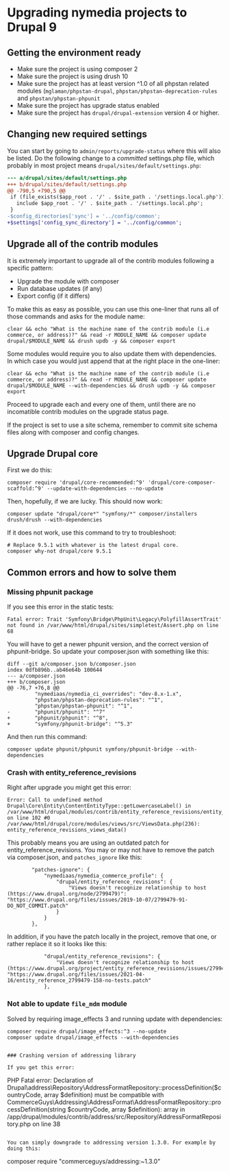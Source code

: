 # Upgrading nymedia projects to Drupal 9

## Getting the environment ready

- Make sure the project is using composer 2
- Make sure the project is using drush 10
- Make sure the project has at least version ^1.0 of all phpstan related modules (`mglaman/phpstan-drupal`, `phpstan/phpstan-deprecation-rules` and `phpstan/phpstan-phpunit`
- Make sure the project has upgrade status enabled
- Make sure the project has `drupal/drupal-extension` version 4 or higher.

## Changing new required settings

You can start by going to `admin/reports/upgrade-status` where this will also be listed. Do the following change to a _committed_ settings.php file, which probably in most project means `drupal/sites/default/settings.php`:

```diff
--- a/drupal/sites/default/settings.php
+++ b/drupal/sites/default/settings.php
@@ -790,5 +790,5 @@
 if (file_exists($app_root . '/' . $site_path . '/settings.local.php')) {
   include $app_root . '/' . $site_path . '/settings.local.php';
 }
-$config_directories['sync'] = '../config/common';
+$settings['config_sync_directory'] = '../config/common';
```

## Upgrade all of the contrib modules

It is extremely important to upgrade all of the contrib modules following a specific pattern:

- Upgrade the module with composer
- Run database updates (if any)
- Export config (if it differs)

To make this as easy as possible, you can use this one-liner that runs all of those commands and asks for the module name:

``` 
clear && echo "What is the machine name of the contrib module (i.e commerce, or address)?" && read -r MODULE_NAME && composer update drupal/$MODULE_NAME && drush updb -y && composer export
``` 

Some modules would require you to also update them with dependencies. In which case you would just append that at the right place in the one-liner:

```
clear && echo "What is the machine name of the contrib module (i.e commerce, or address)?" && read -r MODULE_NAME && composer update drupal/$MODULE_NAME --with-dependencies && drush updb -y && composer export
``` 

Proceed to upgrade each and every one of them, until there are no incomatible contrib modules on the upgrade status page.

If the project is set to use a site schema, remember to commit site schema files along with composer and config changes.

## Upgrade Drupal core

First we do this:

```
composer require 'drupal/core-recommended:^9' 'drupal/core-composer-scaffold:^9' --update-with-dependencies --no-update
``` 

Then, hopefully, if we are lucky. This should now work:

```
composer update "drupal/core*" "symfony/*" composer/installers drush/drush --with-dependencies
```

If it does not work, use this command to try to troubleshoot:

```
# Replace 9.5.1 with whatever is the latest drupal core.
composer why-not drupal/core 9.5.1
```

## Common errors and how to solve them

### Missing phpunit package

If you see this error in the static tests:

``` 
Fatal error: Trait 'Symfony\Bridge\PhpUnit\Legacy\PolyfillAssertTrait' not found in /var/www/html/drupal/sites/simpletest/Assert.php on line 68
``` 

You will have to get a newer phpunit version, and the correct version of phpunit-bridge. So update your composer.json with something like this:

```
diff --git a/composer.json b/composer.json
index 0dfb896b..ab46e64b 100644
--- a/composer.json
+++ b/composer.json
@@ -76,7 +76,8 @@
         "nymediaas/nymedia_ci_overrides": "dev-8.x-1.x",
         "phpstan/phpstan-deprecation-rules": "^1",
         "phpstan/phpstan-phpunit": "^1",
-        "phpunit/phpunit": "^7"
+        "phpunit/phpunit": "^8",
+        "symfony/phpunit-bridge": "^5.3"
``` 

And then run this command:

``` 
composer update phpunit/phpunit symfony/phpunit-bridge --with-dependencies
```

### Crash with entity_reference_revisions

Right after upgrade you might get this error:

``` 
Error: Call to undefined method Drupal\Core\Entity\ContentEntityType::getLowercaseLabel() in /var/www/html/drupal/modules/contrib/entity_reference_revisions/entity_reference_revisions.views.inc on line 102 #0 /var/www/html/drupal/core/modules/views/src/ViewsData.php(236): entity_reference_revisions_views_data()
``` 

This probably means you are using an outdated patch for entity_reference_revisions. You may or may not have to remove the patch via composer.json, and `patches_ignore` like this:

```
        "patches-ignore": {
            "nymediaas/nymedia_commerce_profile": {
                "drupal/entity_reference_revisions": {
                    "Views doesn't recognize relationship to host (https://www.drupal.org/node/2799479)": "https://www.drupal.org/files/issues/2019-10-07/2799479-91-DO_NOT_COMMIT.patch"
                }
            }
        },
```

In addition, if you have the patch locally in the project, remove that one, or rather replace it so it looks like this:

``` 
            "drupal/entity_reference_revisions": {
                "Views doesn't recognize relationship to host (https://www.drupal.org/project/entity_reference_revisions/issues/2799479)": "https://www.drupal.org/files/issues/2021-04-16/entity_reference_2799479-158-no-tests.patch"
            },
```

### Not able to update `file_mdm` module

Solved by requiring image_effects 3 and running update with dependencies:

```
composer require drupal/image_effects:^3 --no-update
composer update drupal/image_effects --with-dependencies


### Crashing version of addressing library

If you get this error:

``` 
PHP Fatal error:  Declaration of Drupal\address\Repository\AddressFormatRepository::processDefinition($countryCode, array $definition) must be compatible with CommerceGuys\Addressing\AddressFormat\AddressFormatRepository::processDefinition(string $countryCode, array $definition): array in /app/drupal/modules/contrib/address/src/Repository/AddressFormatRepository.php on line 38
``` 

You can simply downgrade to addressing version 1.3.0. For example by doing this:

```  
composer require "commerceguys/addressing:~1.3.0"
``` 
